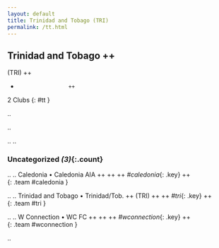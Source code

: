 ```yaml
---
layout: default
title: Trinidad and Tobago (TRI)
permalink: /tt.html
---
```



## Trinidad and Tobago   ++
(TRI)  ++
-                     ++
2 Clubs
{: #tt }


.. 




.. 




.. 
.. 


### Uncategorized _(3)_{:.count}


..
..
Caledonia • Caledonia AIA  ++
 ++
 ++
_#caledonia_{: .key} ++
<br>
{: .team #caledonia }

..
..
Trinidad and Tobago • Trinidad/Tob.  ++
 (TRI) ++
 ++
_#tri_{: .key} ++
<br>
{: .team #tri }

..
..
W Connection • WC FC  ++
 ++
 ++
_#wconnection_{: .key} ++
<br>
{: .team #wconnection }




.. 
 
